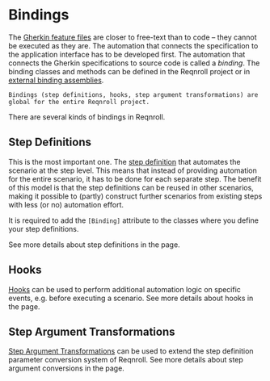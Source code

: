 # Bindings

The [Gherkin feature files](../gherkin/feature-files) are closer to free-text than to code – they cannot be executed as they are. The automation that connects the specification to the application interface has to be developed first. The automation that connects the Gherkin specifications to source code is called a *binding*. The binding classes and methods can be defined in the Reqnroll project or in [external binding assemblies](bindings-from-external-assemblies).

```{note}
Bindings (step definitions, hooks, step argument transformations) are global for the entire Reqnroll project.
```

There are several kinds of bindings in Reqnroll. 

## Step Definitions

This is the most important one. The [step definition](step-definitions) that automates the scenario at the step level. This means that instead of providing automation for the entire scenario, it has to be done for each separate step. The benefit of this model is that the step definitions can be reused in other scenarios, making it possible to (partly) construct further scenarios from existing steps with less (or no) automation effort.  

It is required to add the `[Binding]` attribute to the classes where you define your step definitions.

See more details about step definitions in the [](step-definitions) page.

## Hooks

[Hooks](hooks) can be used to perform additional automation logic on specific events, e.g. before executing a scenario. See more details about hooks in the [](hooks) page.

## Step Argument Transformations

[Step Argument Transformations](step-argument-conversions) can be used to extend the step definition parameter conversion system of Reqnroll. See more details about step argument conversions in the [](step-argument-conversions) page.